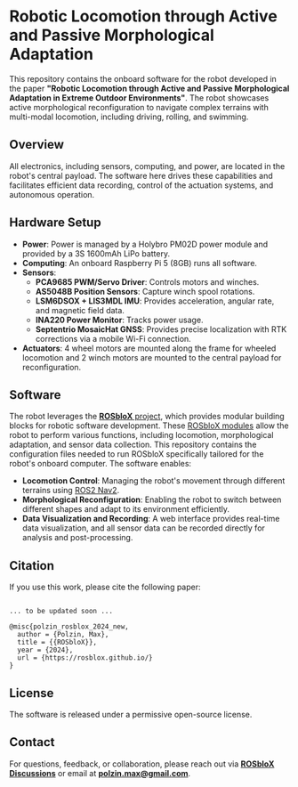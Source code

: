 # Robotic Locomotion through Active and Passive Morphological Adaptation

This repository contains the onboard software for the robot developed in the paper **"Robotic Locomotion through Active and Passive Morphological Adaptation in Extreme Outdoor Environments"**. The robot showcases active morphological reconfiguration to navigate complex terrains with multi-modal locomotion, including driving, rolling, and swimming.

## Overview
All electronics, including sensors, computing, and power, are located in the robot's central payload. The software here drives these capabilities and facilitates efficient data recording, control of the actuation systems, and autonomous operation.  

## Hardware Setup
- **Power**: Power is managed by a Holybro PM02D power module and provided by a 3S 1600mAh LiPo battery.
- **Computing**: An onboard Raspberry Pi 5 (8GB) runs all software.
- **Sensors**:
  - **PCA9685 PWM/Servo Driver**: Controls motors and winches.
  - **AS5048B Position Sensors**: Capture winch spool rotations.
  - **LSM6DSOX + LIS3MDL IMU**: Provides acceleration, angular rate, and magnetic field data.
  - **INA220 Power Monitor**: Tracks power usage.
  - **Septentrio MosaicHat GNSS**: Provides precise localization with RTK corrections via a mobile Wi-Fi connection.
- **Actuators**: 4 wheel motors are mounted along the frame for wheeled locomotion and 2 winch motors are mounted to the central payload for reconfiguration.

## Software
The robot leverages the [**ROSbloX** project](https://rosblox.github.io/), which provides modular building blocks for robotic software development. These [ROSbloX modules](https://github.com/rosblox) allow the robot to perform various functions, including locomotion, morphological adaptation, and sensor data collection. 
This repository contains the configuration files needed to run ROSbloX specifically tailored for the robot's onboard computer. The software enables:

- **Locomotion Control**: Managing the robot's movement through different terrains using [ROS2 Nav2](https://docs.nav2.org/).
- **Morphological Reconfiguration**: Enabling the robot to switch between different shapes and adapt to its environment efficiently.
- **Data Visualization and Recording**: A web interface provides real-time data visualization, and all sensor data can be recorded directly for analysis and post-processing.

## Citation
If you use this work, please cite the following paper:

```

... to be updated soon ...

@misc{polzin_rosblox_2024_new,
  author = {Polzin, Max},
  title = {{ROSbloX}},
  year = {2024},
  url = {https://rosblox.github.io/}
}
```

## License
The software is released under a permissive open-source license.

## Contact
For questions, feedback, or collaboration, please reach out via [**ROSbloX Discussions**](https://github.com/orgs/rosblox/discussions) or email at **polzin.max@gmail.com**.

